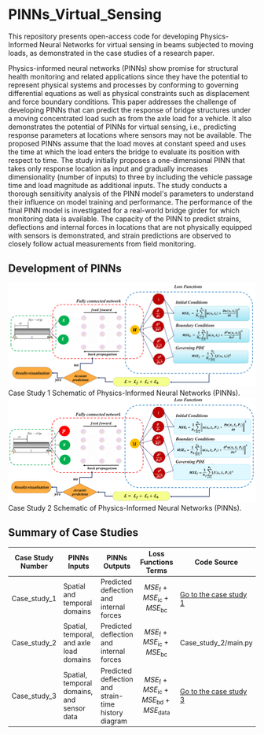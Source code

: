 # PINNs_Virtual_Sensing
This repository presents open-access code for developing Physics-Informed Neural Networks for virtual sensing in beams subjected to moving loads, as demonstrated in the case studies of a research paper.

Physics-informed neural networks (PINNs) show promise for structural health monitoring and related applications since they have the potential to represent physical systems and processes by conforming to governing differential equations as well as physical constraints such as displacement and force boundary conditions. This paper addresses the challenge of developing PINNs that can predict the response of bridge structures under a moving concentrated load such as from the axle load for a vehicle. It also demonstrates the potential of PINNs for virtual sensing, i.e., predicting response parameters at locations where sensors may not be available. The proposed PINNs assume that the load moves at constant speed and uses the time at which the load enters the bridge to evaluate its position with respect to time. The study initially proposes a one-dimensional PINN that takes only response location as input and gradually increases dimensionality (number of inputs) to three by including the vehicle passage time and load magnitude as additional inputs. The study conducts a thorough sensitivity analysis of the PINN model's parameters to understand their influence on model training and performance. The performance of the final PINN model is investigated for a real-world bridge girder for which monitoring data is available. The capacity of the PINN to predict strains, deflections and internal forces in locations that are not physically equipped with sensors is demonstrated, and strain predictions are observed to closely follow actual measurements from field monitoring.

## Development of PINNs
![alt text](https://github.com/AnmarAl-Adly/PINNs_Virtual_Sensing/blob/main/Figures/Fig.1.png)
Case Study 1 Schematic of Physics-Informed Neural Networks (PINNs).
![alt text](https://github.com/AnmarAl-Adly/PINNs_Virtual_Sensing/blob/main/Figures/Fig.2.png)
Case Study 2 Schematic of Physics-Informed Neural Networks (PINNs).

## Summary of Case Studies

| Case Study Number   | PINNs Inputs                          | PINNs Outputs                                | Loss Functions Terms    | Code Source                 |
|---------------------|---------------------------------------|----------------------------------------------|---------------------------------------------|-----------------------------|
| Case_study_1        | Spatial and temporal domains          | Predicted deflection and internal forces     | $$MSE_{\text{f}} + MSE_{\text{ic}} + MSE_{\text{bc}}$$ | [Go to the case study 1](Case_Study_1)|
| Case_study_2        | Spatial, temporal, and axle load domains | Predicted deflection and internal forces  | $$MSE_{\text{f}} + MSE_{\text{ic}} + MSE_{\text{bc}}$$ | Case_study_2/main.py        |
| Case_study_3        | Spatial, temporal domains, and sensor data | Predicted deflection and strain-time history diagram | $$MSE_{\text{f}} + MSE_{\text{ic}} + MSE_{\text{bd}} + MSE_{\text{data}}$$ | [Go to the case study 3](Case_Study_3)  |
